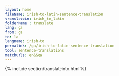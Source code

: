 ```yaml
---
layout: home
fileName: irish-to-latin-sentence-translation
translatein: irish_to_latin
folderName : translate
lang: ga
from: ga
to: la
langname: irish-to
permalink: /ga/irish-to-latin-sentence-translation
tool: sentence-translations
matchurls: en&&ga
---
```

{% include section/translateinto.html %}
